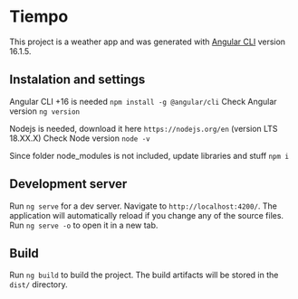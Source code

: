 # Tiempo
This project is a weather app and was generated with [Angular CLI](https://github.com/angular/angular-cli) version 16.1.5.

## Instalation and settings
Angular CLI +16 is needed `npm install -g @angular/cli`
Check Angular version `ng version`

Nodejs is needed, download it here `https://nodejs.org/en` (version LTS 18.XX.X)
Check Node version `node -v`

Since folder node_modules is not included, update libraries and stuff `npm i`


## Development server
Run `ng serve` for a dev server. Navigate to `http://localhost:4200/`. The application will automatically reload if you change any of the source files.
Run `ng serve -o` to open it in a new tab.


## Build
Run `ng build` to build the project. The build artifacts will be stored in the `dist/` directory.

